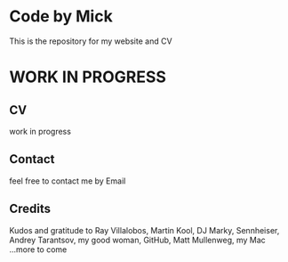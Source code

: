 # Code by Mick
This is the repository for my website and CV

# WORK IN PROGRESS

## CV
work in progress

## Contact
feel free to contact me by Email

## Credits
Kudos and gratitude to Ray Villalobos, Martin Kool, DJ Marky, Sennheiser, Andrey Tarantsov, my good woman, GitHub, Matt Mullenweg, my Mac ...more to come

